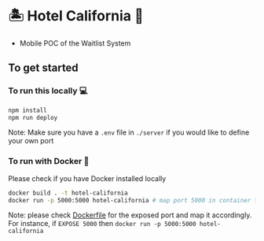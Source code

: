 # 🏝 Hotel California 🏨

- Mobile POC of the Waitlist System

## To get started

### To run this locally 💻

```bash
npm install
npm run deploy
```

Note: Make sure you have a `.env` file in `./server` if you would like to define your own port

### To run with Docker 🐳

Please check if you have Docker installed locally

```bash
docker build . -t hotel-california
docker run -p 5000:5000 hotel-california # map port 5000 in container to port 5000 on Docker host
```

Note: please check [Dockerfile](./Dockerfile) for the exposed port and map it accordingly. For instance, if `EXPOSE 5000` then `docker run -p 5000:5000 hotel-california`
